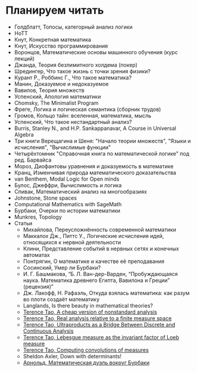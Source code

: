 # Планируем читать

- Голдблатт, Топосы, категорный анализ логики
- HoTT
- Кнут, Конкретная математика
- Кнут, Искусство программирования 
- Воронцов, Математические основы машинного обучения (курс лекций)
- Джанда, Теория безлимитного холдема (покер)
- Шредингер, Что такое жизнь с точки зрения физики?
- Курант Р., Роббинс Г., Что такое математика?
- Манин, Доказуемое и недоказуемое
- Вавилов, Теория множеств
- Успенский, Апология математики
- Chomsky, The Minimalist Program
- Фреге, Логика и логическая семантика (сборник трудов)
- Громов, Кольцо тайн: вселенная, математика, мысль
- Успенский, Что такое нестандартный анализ?
- Burris, Stanley N., and H.P. Sankappanavar, A Course in Universal Algebra
- Три книги Верещагина и Шеня: "Начало теории множеств", "Языки и исчисления", "Вычислимые функции"
- Четырёхтомник "Справочная книга по математической логике" под ред. Барвайса
- Мороз, Диофантовы уравнения и доказуемость в математике
- Кранц, Изменчивая природа математического доказательства
- van Benthem, Modal Logic for Open minds
- Булос, Джеффри, Вычислимость и логика
- Спивак, Математический анализ на многообразиях
- Johnstone, Stone spaces
- Computational Mathematics with SageMath
- Бурбаки, Очерки по истории математики
- Munkres, Topology
- Статьи
	- Михайлова, Переусложнённость современной математики
	- Маккалох Дж., Питтс У., Логические исчисления идей, относящихся к нервной деятельности
	- Клини, Представление событий в нервных сетях и конечных автоматах
	- Понтрягин, О математике и качестве её преподавания
	- Сосинский, Умер ли Бурбаки?
	- И. Г. Башмакова, “Б. Л. Ван-дер-Варден, “Пробуждающаяся наука. Математика древнего Египта, Вавилона и Греции” (рецензия)”
	- Дж. Лакофф, Н. Рафаэль, Откуда взялась математика: как разум во плоти создаёт математику
	- Langlands, Is there beauty in mathematical theories?
	- <a href="https://terrytao.wordpress.com/2012/04/02/a-cheap-version-of-nonstandard-analysis/">Terence Tao, A cheap version of nonstandard analysis </a>
	- <a href="https://terrytao.wordpress.com/2014/07/15/real-analysis-relative-to-a-finite-measure-space/">Terence Tao, Real analysis relative to a finite measure space </a> 
	- <a href="https://terrytao.wordpress.com/2013/12/07/ultraproducts-as-a-bridge-between-discrete-and-continuous-analysis/">Terence Tao, Ultraproducts as a Bridge Between Discrete and Continuous Analysis </a> 
	- <a href="https://terrytao.wordpress.com/2014/06/25/lebesgue-measure-as-the-invariant-factor-of-loeb-measure/">Terence Tao, Lebesgue measure as the invariant factor of Loeb measure </a> 
	- <a href="https://terrytao.wordpress.com/2013/07/26/computing-convolutions-of-measures/">Terence Tao, Computing convolutions of measures </a>
	- Sheldon Axler, Down with determinants!
 	- <a href="https://www.mccme.ru/edu/index.php%3Fikey=viarn_burbaki.html">Арнольд, Математическая дуэль вокруг Бурбаки </a>
	
